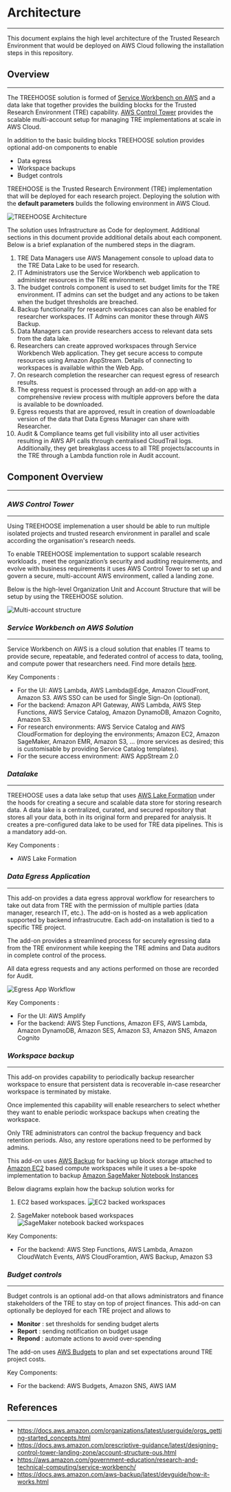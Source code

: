 # Architecture

---

This document explains the high level architecture of
the Trusted Research Environment that would be deployed
on AWS Cloud following the installation
steps in this repository.

## Overview

---

The TREEHOOSE solution is formed of
[Service Workbench on AWS](https://aws.amazon.com/government-education/research-and-technical-computing/service-workbench/)
and a data lake that together provides the building blocks
for the Trusted Research Environment (TRE) capability.
[AWS Control Tower](https://aws.amazon.com/controltower/) provides the scalable
multi-account setup for managing TRE implementations at scale in AWS Cloud.

In addition to the basic building blocks TREEHOOSE solution
provides optional add-on components to enable

- Data egress
- Workspace backups
- Budget controls

TREEHOOSE is the Trusted Research Environment (TRE) implementation
that will be deployed for each research project.
Deploying the solution with the **default parameters**
builds the following environment in AWS Cloud.

![TREEHOOSE Architecture](../../res/images/TREEHOOSE-architecture.png)

The solution uses Infrastructure as Code for deployment.
Additional sections in this document provide additional details about each component. Below is a brief explanation
of the numbered steps in the diagram.

1. TRE Data Managers use AWS Management console to upload
   data to the TRE Data Lake to be used for research.
1. IT Administrators use the Service Workbench web application
   to administer resources in the TRE environment.
1. The budget controls component is used to set budget limits for the TRE
   environment. IT admins can set the budget and any actions
   to be taken when the budget thresholds are breached.
1. Backup functionality for research workspaces can also be
   enabled for researcher workspaces. IT Admins can monitor
   these through AWS Backup.
1. Data Managers can provide researchers access to relevant
   data sets from the data lake.
1. Researchers can create approved workspaces through Service Workbench Web application.
   They get secure access to compute resources using
   Amazon AppStream. Details of connecting to workspaces is available within the Web App.
1. On research completion the researcher can request egress of
   research results.
1. The egress request is processed through an add-on app
   with a comprehensive review process with multiple approvers
   before the data is available to be downloaded.
1. Egress requests that are approved, result in creation of
  downloadable version of the data that Data Egress Manager
  can share with Researcher.
1. Audit & Compliance teams get full visibility into all
    user activities resulting in AWS API calls through centralised
    CloudTrail logs. Additionally, they get breakglass
    access to all TRE projects/accounts in the TRE through
    a Lambda function role in Audit account.

## Component Overview

---

### *AWS Control Tower*

---

Using TREEHOOSE implemenation a user should be able to run multiple
isolated projects and trusted research environment in parallel
and scale according the organisation's research needs.

To enable TREEHOOSE implementation to support scalable research workloads
, meet the organization’s security and auditing requirements, and evolve with business requirements
it uses AWS Control Tower to set up and govern a secure,
multi-account AWS environment, called a landing zone.

Below is the high-level Organization Unit and Account Structure
that will be setup by using the TREEHOOSE solution.

![Multi-account structure](../../res/images/multi-account-setup.png)

### *Service Workbench on AWS Solution*

---

Service Workbench on AWS is a cloud solution that enables
IT teams to provide secure, repeatable, and federated control of
access to data, tooling, and compute power that researchers need.
Find more details [here](https://aws.amazon.com/government-education/research-and-technical-computing/service-workbench/).

Key Components :

- For the UI: AWS Lambda, AWS Lambda@Edge, Amazon CloudFront,
  Amazon S3. AWS SSO can be used for Single Sign-On (optional).
- For the backend: Amazon API Gateway, AWS Lambda,
  AWS Step Functions, AWS Service Catalog, Amazon DynamoDB, Amazon Cognito, Amazon S3.
- For research environments: AWS Service Catalog and AWS CloudFormation
  for deploying the environments; Amazon EC2, Amazon SageMaker, Amazon EMR, Amazon S3, ...
  (more services as desired; this is customisable by providing Service Catalog templates).
- For the secure access environment: AWS AppStream 2.0

### *Datalake*

---

TREEHOOSE uses a data lake setup that
uses [AWS Lake Formation](https://aws.amazon.com/lake-formation/)
under the hoods for creating a secure and scalable
data store for storing research data.
A data lake is a centralized, curated, and secured repository that stores all your data,
both in its original form and prepared for analysis.
It creates a pre-configured data lake to be used for TRE data pipelines.
This is a mandatory add-on.

Key Components :

- AWS Lake Formation

### *Data Egress Application*

---

This add-on provides a data egress approval workflow
for researchers to take out data from TRE with the permission of multiple parties
(data manager, research IT, etc.).
The add-on is hosted as a web application supported by
backend infrastrucutre. Each add-on installation is tied
to a specific TRE project.

The add-on provides a streamlined
process for securely egressing data from the TRE environment
while keeping the TRE admins and Data auditors in complete
control of the process.

All data egress requests and any actions performed on those
are recorded for Audit.

![Egress App Workflow](../../res/images/egress-app-workflow.png)

Key Components :

- For the UI: AWS Amplify
- For the backend: AWS Step Functions, Amazon EFS,
  AWS Lambda, Amazon DynamoDB, Amazon SES, Amazon S3, Amazon SNS, Amazon Cognito

### *Workspace backup*

---

This add-on provides capability to periodically
backup researcher workspace to ensure that persistent
data is recoverable in-case researcher workspace is
terminated by mistake.

Once implemented this capability will enable
researchers to select whether they want to enable
periodic workspace backups when creating the workspace.

Only TRE administrators can control the backup frequency
and back retention periods. Also, any restore operations
need to be performed by admins.

This add-on uses [AWS Backup](https://aws.amazon.com/backup/) for backing up block storage attached to
[Amazon EC2](https://aws.amazon.com/ec2/) based compute workspaces while it uses a be-spoke
implementation to backup [Amazon SageMaker Notebook Instances](https://docs.aws.amazon.com/sagemaker/latest/dg/nbi.html)

Below diagrams explain how the backup solution works
for

1. EC2 based workspaces.
![EC2 backed workspaces](../../res/images/ec2-based-backup-design.png)

1. SageMaker notebook based workspaces
![SageMaker notebook backed workspaces](../../res/images/sagemaker-notebook-backup-design.png)

Key Components:

- For the backend: AWS Step Functions,
  AWS Lambda, Amazon CloudWatch Events, AWS CloudForamtion, AWS Backup, Amazon S3

### *Budget controls*

---

Budget controls is an optional
add-on that allows administrators and finance stakeholders
of the TRE to stay on top of project finances.
This add-on can optionally be deployed for
each TRE project and allows to

- **Monitor** : set thresholds for sending budget alerts
- **Report** : sending notification on budget usage
- **Repond** : automate actions to avoid over-spending

The add-on uses [AWS Budgets](https://aws.amazon.com/aws-cost-management/aws-budgets/)
 to plan and set expectations around TRE project costs.

Key Components:

- For the backend: AWS Budgets, Amazon SNS, AWS IAM

## References

---

- <https://docs.aws.amazon.com/organizations/latest/userguide/orgs_getting-started_concepts.html>
- <https://docs.aws.amazon.com/prescriptive-guidance/latest/designing-control-tower-landing-zone/account-structure-ous.html>
- <https://aws.amazon.com/government-education/research-and-technical-computing/service-workbench/>
- <https://docs.aws.amazon.com/aws-backup/latest/devguide/how-it-works.html>
